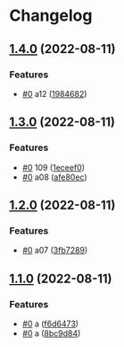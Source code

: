# Changelog

## [1.4.0](https://github.com/shaunxu/happynrwl/compare/pql-v1.3.0...pql-v1.4.0) (2022-08-11)


### Features

* [#0](https://github.com/shaunxu/happynrwl/issues/0) a12 ([1984682](https://github.com/shaunxu/happynrwl/commit/19846824f619c1de3f3347669bf4f3294d4c79a0))

## [1.3.0](https://github.com/shaunxu/happynrwl/compare/pql-v1.2.0...pql-v1.3.0) (2022-08-11)


### Features

* [#0](https://github.com/shaunxu/happynrwl/issues/0) 109 ([1eceef0](https://github.com/shaunxu/happynrwl/commit/1eceef0aca4bf31aaab7fdede871795f762eba8d))
* [#0](https://github.com/shaunxu/happynrwl/issues/0) a08 ([afe80ec](https://github.com/shaunxu/happynrwl/commit/afe80eccf3bc2d1d8916ce833ad49062a39d1bd5))

## [1.2.0](https://github.com/shaunxu/happynrwl/compare/pql-v1.1.0...pql-v1.2.0) (2022-08-11)


### Features

* [#0](https://github.com/shaunxu/happynrwl/issues/0) a07 ([3fb7289](https://github.com/shaunxu/happynrwl/commit/3fb72898e64a44ca3bedaaef568f0244a9ec64e6))

## [1.1.0](https://github.com/shaunxu/happynrwl/compare/pql-v1.0.0...pql-v1.1.0) (2022-08-11)


### Features

* [#0](https://github.com/shaunxu/happynrwl/issues/0) a ([f6d6473](https://github.com/shaunxu/happynrwl/commit/f6d6473fa5cec55fd47680195f53971003c54621))
* [#0](https://github.com/shaunxu/happynrwl/issues/0) a ([8bc9d84](https://github.com/shaunxu/happynrwl/commit/8bc9d84b632cf630fae1bb28b1d8ec833eabf523))

